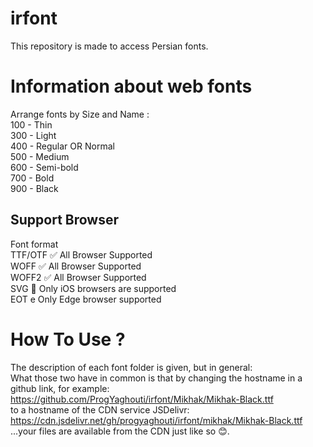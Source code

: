 # irfont
This repository is made to access Persian fonts.
# Information about web fonts
Arrange fonts by Size and Name : <br>
100 - Thin<br>
300 - Light<br>
400 - Regular OR Normal<br>
500 - Medium<br>
600 - Semi-bold<br>
700 - Bold<br>
900 - Black<br>
## Support Browser
Font format<br>
TTF/OTF	✅   All Browser Supported<br>
WOFF    ✅	  All Browser Supported<br>
WOFF2   ✅	  All Browser Supported<br>
SVG     📲   Only iOS browsers are supported<br>
EOT     e    Only Edge browser supported<br>
# How To Use ?
The description of each font folder is given, but in general:<br>
What those two have in common is that by changing the hostname in a github link, for example:<br>
https://github.com/ProgYaghouti/irfont/Mikhak/Mikhak-Black.ttf<br>
to a hostname of the CDN service JSDelivr:<br>
https://cdn.jsdelivr.net/gh/progyaghouti/irfont/mikhak/Mikhak-Black.ttf<br>
...your files are available from the CDN just like so 😊.
